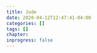 ```yaml
---
title: Jude
date: 2020-04-12T12:47:41-04:00
categories: []
tags: []
chapter: 
inprogress: false
---
```


